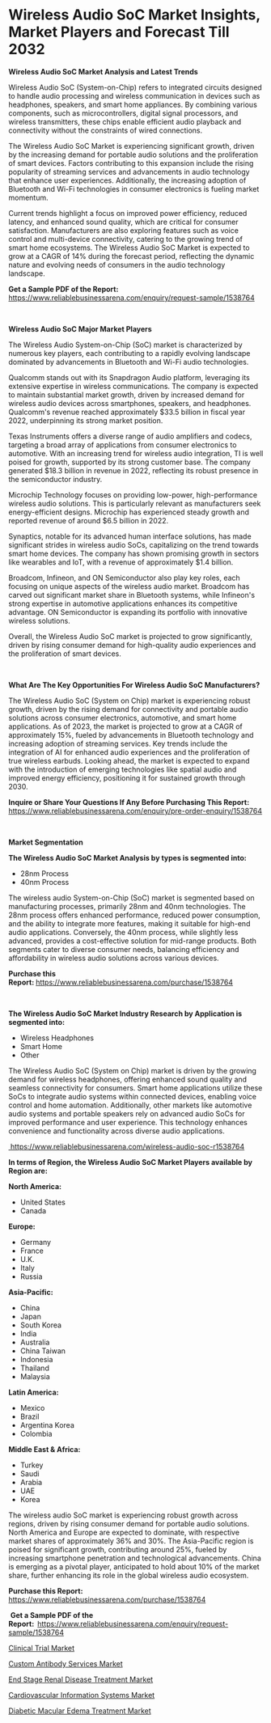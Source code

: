 <p><h1>Wireless Audio SoC Market Insights, Market Players and Forecast Till 2032</h1></p><p><strong>Wireless Audio SoC Market Analysis and Latest Trends</strong></p>
<p><p>Wireless Audio SoC (System-on-Chip) refers to integrated circuits designed to handle audio processing and wireless communication in devices such as headphones, speakers, and smart home appliances. By combining various components, such as microcontrollers, digital signal processors, and wireless transmitters, these chips enable efficient audio playback and connectivity without the constraints of wired connections.</p><p>The Wireless Audio SoC Market is experiencing significant growth, driven by the increasing demand for portable audio solutions and the proliferation of smart devices. Factors contributing to this expansion include the rising popularity of streaming services and advancements in audio technology that enhance user experiences. Additionally, the increasing adoption of Bluetooth and Wi-Fi technologies in consumer electronics is fueling market momentum.</p><p>Current trends highlight a focus on improved power efficiency, reduced latency, and enhanced sound quality, which are critical for consumer satisfaction. Manufacturers are also exploring features such as voice control and multi-device connectivity, catering to the growing trend of smart home ecosystems. The Wireless Audio SoC Market is expected to grow at a CAGR of 14% during the forecast period, reflecting the dynamic nature and evolving needs of consumers in the audio technology landscape.</p></p>
<p><strong>Get a Sample PDF of the Report:&nbsp;</strong> <a href="https://www.reliablebusinessarena.com/enquiry/request-sample/1538764?utm_campaign=3569&utm_medium=2&utm_source=Github&utm_content=ia&utm_term=06042025&utm_id=wireless-audio-soc">https://www.reliablebusinessarena.com/enquiry/request-sample/1538764</a></p>
<p>&nbsp;</p>
<p><strong>Wireless Audio SoC Major Market Players</strong></p>
<p><p>The Wireless Audio System-on-Chip (SoC) market is characterized by numerous key players, each contributing to a rapidly evolving landscape dominated by advancements in Bluetooth and Wi-Fi audio technologies. </p><p>Qualcomm stands out with its Snapdragon Audio platform, leveraging its extensive expertise in wireless communications. The company is expected to maintain substantial market growth, driven by increased demand for wireless audio devices across smartphones, speakers, and headphones. Qualcomm's revenue reached approximately $33.5 billion in fiscal year 2022, underpinning its strong market position.</p><p>Texas Instruments offers a diverse range of audio amplifiers and codecs, targeting a broad array of applications from consumer electronics to automotive. With an increasing trend for wireless audio integration, TI is well poised for growth, supported by its strong customer base. The company generated $18.3 billion in revenue in 2022, reflecting its robust presence in the semiconductor industry.</p><p>Microchip Technology focuses on providing low-power, high-performance wireless audio solutions. This is particularly relevant as manufacturers seek energy-efficient designs. Microchip has experienced steady growth and reported revenue of around $6.5 billion in 2022.</p><p>Synaptics, notable for its advanced human interface solutions, has made significant strides in wireless audio SoCs, capitalizing on the trend towards smart home devices. The company has shown promising growth in sectors like wearables and IoT, with a revenue of approximately $1.4 billion.</p><p>Broadcom, Infineon, and ON Semiconductor also play key roles, each focusing on unique aspects of the wireless audio market. Broadcom has carved out significant market share in Bluetooth systems, while Infineon's strong expertise in automotive applications enhances its competitive advantage. ON Semiconductor is expanding its portfolio with innovative wireless solutions.</p><p>Overall, the Wireless Audio SoC market is projected to grow significantly, driven by rising consumer demand for high-quality audio experiences and the proliferation of smart devices.</p></p>
<p>&nbsp;</p>
<p><strong>What Are The Key Opportunities For Wireless Audio SoC Manufacturers?</strong></p>
<p><p>The Wireless Audio SoC (System on Chip) market is experiencing robust growth, driven by the rising demand for connectivity and portable audio solutions across consumer electronics, automotive, and smart home applications. As of 2023, the market is projected to grow at a CAGR of approximately 15%, fueled by advancements in Bluetooth technology and increasing adoption of streaming services. Key trends include the integration of AI for enhanced audio experiences and the proliferation of true wireless earbuds. Looking ahead, the market is expected to expand with the introduction of emerging technologies like spatial audio and improved energy efficiency, positioning it for sustained growth through 2030.</p></p>
<p><strong>Inquire or Share Your Questions If Any Before Purchasing This Report:</strong> <a href="https://www.reliablebusinessarena.com/enquiry/pre-order-enquiry/1538764?utm_campaign=3569&utm_medium=2&utm_source=Github&utm_content=ia&utm_term=06042025&utm_id=wireless-audio-soc">https://www.reliablebusinessarena.com/enquiry/pre-order-enquiry/1538764</a></p>
<p>&nbsp;</p>
<p><strong>Market Segmentation</strong></p>
<p><strong>The Wireless Audio SoC Market Analysis by types is segmented into:</strong></p>
<p><ul><li>28nm Process</li><li>40nm Process</li></ul></p>
<p><p>The wireless audio System-on-Chip (SoC) market is segmented based on manufacturing processes, primarily 28nm and 40nm technologies. The 28nm process offers enhanced performance, reduced power consumption, and the ability to integrate more features, making it suitable for high-end audio applications. Conversely, the 40nm process, while slightly less advanced, provides a cost-effective solution for mid-range products. Both segments cater to diverse consumer needs, balancing efficiency and affordability in wireless audio solutions across various devices.</p></p>
<p><strong>Purchase this Report:&nbsp;</strong><a href="https://www.reliablebusinessarena.com/purchase/1538764?utm_campaign=3569&utm_medium=2&utm_source=Github&utm_content=ia&utm_term=06042025&utm_id=wireless-audio-soc">https://www.reliablebusinessarena.com/purchase/1538764</a></p>
<p>&nbsp;</p>
<p><strong>The Wireless Audio SoC Market Industry Research by Application is segmented into:</strong></p>
<p><ul><li>Wireless Headphones</li><li>Smart Home</li><li>Other</li></ul></p>
<p><p>The Wireless Audio SoC (System on Chip) market is driven by the growing demand for wireless headphones, offering enhanced sound quality and seamless connectivity for consumers. Smart home applications utilize these SoCs to integrate audio systems within connected devices, enabling voice control and home automation. Additionally, other markets like automotive audio systems and portable speakers rely on advanced audio SoCs for improved performance and user experience. This technology enhances convenience and functionality across diverse audio applications.</p></p>
<p><a href="https://www.reliablebusinessarena.com/wireless-audio-soc-r1538764?utm_campaign=3569&utm_medium=2&utm_source=Github&utm_content=ia&utm_term=06042025&utm_id=wireless-audio-soc">&nbsp;https://www.reliablebusinessarena.com/wireless-audio-soc-r1538764</a></p>
<p><strong>In terms of Region, the Wireless Audio SoC Market Players available by Region are:</strong></p>
<p>
    <p> <strong> North America: </strong>
        <ul>
            <li>United States</li>
            <li>Canada</li>
        </ul>
        </p> 
    <p> <strong> Europe: </strong>
        <ul>
            <li>Germany</li>
            <li>France</li>
            <li>U.K.</li>
            <li>Italy</li>
            <li>Russia</li>
        </ul>
        </p> 
    <p> <strong> Asia-Pacific: </strong>
        <ul>
            <li>China</li>
            <li>Japan</li>
            <li>South Korea</li>
            <li>India</li>
            <li>Australia</li>
            <li>China Taiwan</li>
            <li>Indonesia</li>
            <li>Thailand</li>
            <li>Malaysia</li>
        </ul>
        </p> 
    <p> <strong> Latin America: </strong>
        <ul>
            <li>Mexico</li>
            <li>Brazil</li>
            <li>Argentina Korea</li>
            <li>Colombia</li>
        </ul>
        </p> 
    <p> <strong> Middle East & Africa: </strong>
        <ul>
            <li>Turkey</li>
            <li>Saudi</li>
            <li>Arabia</li>
            <li>UAE</li>
            <li>Korea</li>
        </ul>
    </p>
    </p>
<p><p>The wireless audio SoC market is experiencing robust growth across regions, driven by rising consumer demand for portable audio solutions. North America and Europe are expected to dominate, with respective market shares of approximately 36% and 30%. The Asia-Pacific region is poised for significant growth, contributing around 25%, fueled by increasing smartphone penetration and technological advancements. China is emerging as a pivotal player, anticipated to hold about 10% of the market share, further enhancing its role in the global wireless audio ecosystem.</p></p>
<p><strong>Purchase this Report: </strong><a href="https://www.reliablebusinessarena.com/purchase/1538764?utm_campaign=3569&utm_medium=2&utm_source=Github&utm_content=ia&utm_term=06042025&utm_id=wireless-audio-soc">https://www.reliablebusinessarena.com/purchase/1538764</a></p>
<p>&nbsp;<strong>Get a Sample PDF of the Report:&nbsp;&nbsp;</strong><a href="https://www.reliablebusinessarena.com/enquiry/request-sample/1538764?utm_campaign=3569&utm_medium=2&utm_source=Github&utm_content=ia&utm_term=06042025&utm_id=wireless-audio-soc">https://www.reliablebusinessarena.com/enquiry/request-sample/1538764</a></p>
<p><strong></strong></p>
<p><p><a href="https://www.linkedin.com/pulse/pioneering-growth-analyzing-global-clinical-trial-market-odq6f?utm_campaign=3569&utm_medium=2&utm_source=Github&utm_content=ia&utm_term=06042025&utm_id=wireless-audio-soc">Clinical Trial Market</a></p><p><a href="https://www.linkedin.com/pulse/comprehensive-overview-custom-antibody-services-market-fi6of?utm_campaign=3569&utm_medium=2&utm_source=Github&utm_content=ia&utm_term=06042025&utm_id=wireless-audio-soc">Custom Antibody Services Market</a></p><p><a href="https://www.linkedin.com/pulse/end-stage-renal-disease-treatment-market-segmentation-sestf?utm_campaign=3569&utm_medium=2&utm_source=Github&utm_content=ia&utm_term=06042025&utm_id=wireless-audio-soc">End Stage Renal Disease Treatment Market</a></p><p><a href="https://www.linkedin.com/pulse/cardiovascular-information-systems-market-growth-analysis-avn2f?utm_campaign=3569&utm_medium=2&utm_source=Github&utm_content=ia&utm_term=06042025&utm_id=wireless-audio-soc">Cardiovascular Information Systems Market</a></p><p><a href="https://www.linkedin.com/pulse/insightful-analysis-diabetic-macular-edema-treatment-market-iupxf?utm_campaign=3569&utm_medium=2&utm_source=Github&utm_content=ia&utm_term=06042025&utm_id=wireless-audio-soc">Diabetic Macular Edema Treatment Market</a></p></p>